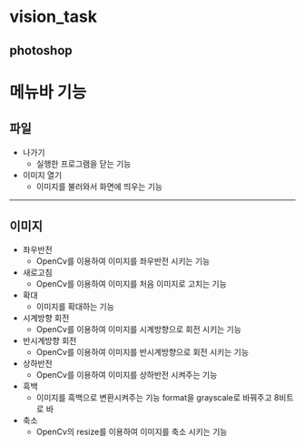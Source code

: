 # vision_task
## photoshop

# 메뉴바 기능
## 파일
* 나가기
  * 실행한 프로그램을 닫는 기능
* 이미지 열기
  * 이미지를 불러와서 화면에 띄우는 기능
---------------------------------
## 이미지
* 좌우반전
  * OpenCv를 이용하여 이미지를 좌우반전 시키는 기능
* 새로고침
  * OpenCv를 이용하여 이미지를 처음 이미지로 고치는 기능
* 확대
  * 이미지를 확대하는 기능
* 시계방향 회전
  * OpenCv를 이용하여 이미지를 시계방향으로 회전 시키는 기능
* 반시계방향 회전
  * OpenCv를 이용하여 이미지를 반시계방향으로 회전 시키는 기능
* 상하반전
  * OpenCv를 이용하여 이미지를 상하반전 시켜주는 기능
* 흑백
  * 이미지를 흑백으로 변환시켜주는 기능 format을 grayscale로 바꿔주고 8비트로 바
* 축소
   * OpenCv의 resize를 이용하여 이미지를 축소 시키는 기능
